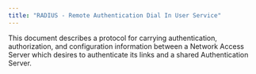 ```yaml
---
title: "RADIUS - Remote Authentication Dial In User Service"
---
```


This document describes a protocol for carrying authentication,
   authorization, and configuration information between a Network Access
   Server which desires to authenticate its links and a shared
   Authentication Server.

